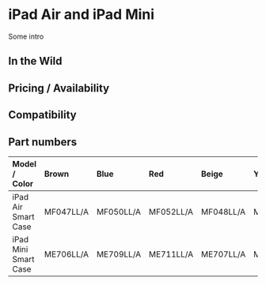 # iPad Air and iPad Mini

Some intro

## In the Wild

## Pricing / Availability

## Compatibility

## Part numbers

| Model / Color        | Brown     | Blue      | Red       | Beige     | Yellow    | Black     |
|:---------------------|:----------|:----------|:----------|:----------|:----------|:----------|
| iPad Air Smart Case  | MF047LL/A | MF050LL/A | MF052LL/A | MF048LL/A | MF049LL/A | MF051LL/A |
| iPad Mini Smart Case | ME706LL/A | ME709LL/A | ME711LL/A | ME707LL/A | ME708LL/A | ME710LL/A |
